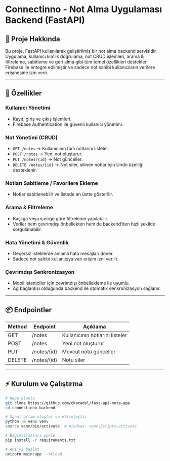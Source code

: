 # Connectinno - Not Alma Uygulaması Backend (FastAPI)

## 🎯 Proje Hakkında
Bu proje, FastAPI kullanılarak geliştirilmiş bir not alma backend servisidir.  
Uygulama, kullanıcı kimlik doğrulama, not CRUD işlemleri, arama & filtreleme, sabitleme ve geri alma gibi tüm temel özellikleri destekler.  
Firebase ile entegre edilmiştir ve sadece not sahibi kullanıcıların verilere erişmesine izin verir.

---

## 📝 Özellikler

### Kullanıcı Yönetimi
- Kayıt, giriş ve çıkış işlemleri.
- Firebase Authentication ile güvenli kullanıcı yönetimi.

### Not Yönetimi (CRUD)
- `GET /notes` → Kullanıcının tüm notlarını listeler.
- `POST /notes` → Yeni not oluşturur.
- `PUT /notes/{id}` → Not günceller.
- `DELETE /notes/{id}` → Not siler, silinen notlar için Undo özelliği desteklenir.

### Notları Sabitleme / Favorilere Ekleme
- Notlar sabitlenebilir ve listede en üstte gösterilir.

### Arama & Filtreleme
- Başlığa veya içeriğe göre filtreleme yapılabilir.
- Veriler hem çevrimdışı önbellekten hem de backend’den hızlı şekilde sorgulanabilir.

### Hata Yönetimi & Güvenlik
- Geçersiz isteklerde anlamlı hata mesajları döner.
- Sadece not sahibi kullanıcıya veri erişim izni verilir.

### Çevrimdışı Senkronizasyon
- Mobil istemciler için çevrimdışı önbellekleme ile uyumlu.
- Ağ bağlantısı olduğunda backend ile otomatik senkronizasyon sağlanır.

---

## 📦 Endpointler

| Method | Endpoint        | Açıklama                  |
|--------|----------------|---------------------------|
| GET    | /notes          | Kullanıcının notlarını listeler |
| POST   | /notes          | Yeni not oluşturur        |
| PUT    | /notes/{id}     | Mevcut notu günceller     |
| DELETE | /notes/{id}     | Notu siler|

---

## ⚡ Kurulum ve Çalıştırma

```bash
# Repo klonla
git clone https://github.com/ckaradol/fast-api-note-app
cd connectinno_backend

# Sanal ortam oluştur ve etkinleştir
python -m venv venv
source venv/bin/activate  # Windows: venv\Scripts\activate

# Bağımlılıkları yükle
pip install -r requirements.txt

# API'yi başlat
uvicorn main:app --reload

